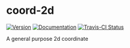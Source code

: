 # coord-2d

[![Version](https://img.shields.io/crates/v/coord_2d.svg)](https://crates.io/crates/coord_2d)
[![Documentation](https://docs.rs/coord_2d/badge.svg)](https://docs.rs/coord_2d)
[![Travis-CI Status](https://travis-ci.org/stevebob/coord-2d.svg?branch=master)](https://travis-ci.org/stevebob/coord-2d)

A general purpose 2d coordinate
